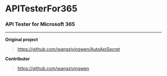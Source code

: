 # APITesterFor365
### API Tester for Microsoft 365
---------------------------------

 **Original project** 
 
 >https://github.com/wangziyingwen/AutoApiSecret
 
 **Contributor** 
 
 >https://github.com/wangziyingwen
